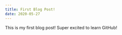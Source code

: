 ```yaml
---
title: First Blog Post!
date: 2020-05-27
---
```

This is my first blog post! Super excited to learn GitHub!
